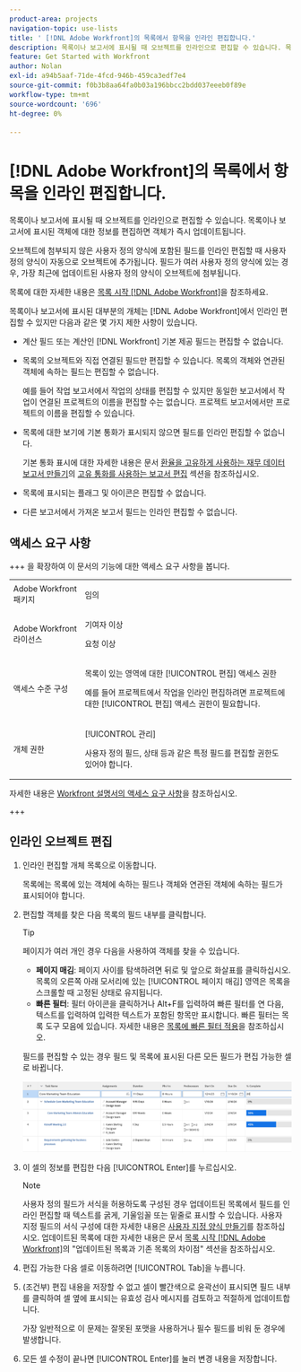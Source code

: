 ```yaml
---
product-area: projects
navigation-topic: use-lists
title: ' [!DNL Adobe Workfront]의 목록에서 항목을 인라인 편집합니다.'
description: 목록이나 보고서에 표시될 때 오브젝트를 인라인으로 편집할 수 있습니다. 목록이나 보고서에 표시된 객체에 대한 정보를 편집하면 객체가 즉시 업데이트됩니다.
feature: Get Started with Workfront
author: Nolan
exl-id: a94b5aaf-71de-4fcd-946b-459ca3edf7e4
source-git-commit: f0b3b8aa64fa0b03a196bbcc2bdd037eeeb0f89e
workflow-type: tm+mt
source-wordcount: '696'
ht-degree: 0%

---
```


# [!DNL Adobe Workfront]의 목록에서 항목을 인라인 편집합니다.

<!--Audited: 11/2024-->

목록이나 보고서에 표시될 때 오브젝트를 인라인으로 편집할 수 있습니다. 목록이나 보고서에 표시된 객체에 대한 정보를 편집하면 객체가 즉시 업데이트됩니다.

오브젝트에 첨부되지 않은 사용자 정의 양식에 포함된 필드를 인라인 편집할 때 사용자 정의 양식이 자동으로 오브젝트에 추가됩니다. 필드가 여러 사용자 정의 양식에 있는 경우, 가장 최근에 업데이트된 사용자 정의 양식이 오브젝트에 첨부됩니다.

목록에 대한 자세한 내용은 [목록 시작 [!DNL Adobe Workfront]](../../../workfront-basics/navigate-workfront/use-lists/view-items-in-a-list.md)을 참조하세요.

목록이나 보고서에 표시된 대부분의 개체는 [!DNL Adobe Workfront]에서 인라인 편집할 수 있지만 다음과 같은 몇 가지 제한 사항이 있습니다.

* 계산 필드 또는 계산인 [!DNL Workfront] 기본 제공 필드는 편집할 수 없습니다.
* 목록의 오브젝트와 직접 연결된 필드만 편집할 수 있습니다. 목록의 객체와 연관된 객체에 속하는 필드는 편집할 수 없습니다.

  예를 들어 작업 보고서에서 작업의 상태를 편집할 수 있지만 동일한 보고서에서 작업이 연결된 프로젝트의 이름을 편집할 수는 없습니다. 프로젝트 보고서에서만 프로젝트의 이름을 편집할 수 있습니다.
* 목록에 대한 보기에 기본 통화가 표시되지 않으면 필드를 인라인 편집할 수 없습니다.

  기본 통화 표시에 대한 자세한 내용은 문서 [환율을 고유하게 사용하는 재무 데이터 보고서 만들기](../../../reports-and-dashboards/reports/creating-and-managing-reports/create-financial-data-reports-unique-exchange-rates.md#editing-reports-with-unique-currencies)의 [고유 통화를 사용하는 보고서 편집](../../../reports-and-dashboards/reports/creating-and-managing-reports/create-financial-data-reports-unique-exchange-rates.md) 섹션을 참조하십시오.
* 목록에 표시되는 플래그 및 아이콘은 편집할 수 없습니다.
* 다른 보고서에서 가져온 보고서 필드는 인라인 편집할 수 없습니다.

## 액세스 요구 사항

+++ 을 확장하여 이 문서의 기능에 대한 액세스 요구 사항을 봅니다. 

<table style="table-layout:auto"> 
 <col> 
 <col> 
 <tbody> 
  <tr> 
   <td role="rowheader">Adobe Workfront 패키지</td> 
   <td> <p>임의</p> </td> 
  </tr> 
  <tr> 
   <td role="rowheader">Adobe Workfront 라이선스</td> 
   <td> 
   <p>기여자 이상 </p>
   <p>요청 이상</p>
   </td> 
  </tr> 
  <tr> 
   <td role="rowheader">액세스 수준 구성</td> 
   <td> <p>목록이 있는 영역에 대한 [!UICONTROL 편집] 액세스 권한</p> <p>예를 들어 프로젝트에서 작업을 인라인 편집하려면 프로젝트에 대한 [!UICONTROL 편집] 액세스 권한이 필요합니다.</p></td> 
  </tr> 
  <tr> 
   <td role="rowheader">개체 권한</td> 
   <td> <p>[!UICONTROL 관리]</p> <p>사용자 정의 필드, 상태 등과 같은 특정 필드를 편집할 권한도 있어야 합니다.</p>  </td> 
  </tr> 
 </tbody> 
</table>

자세한 내용은 [Workfront 설명서의 액세스 요구 사항](/help/quicksilver/administration-and-setup/add-users/access-levels-and-object-permissions/access-level-requirements-in-documentation.md)을 참조하십시오.

+++

## 인라인 오브젝트 편집

1. 인라인 편집할 개체 목록으로 이동합니다.

   목록에는 목록에 있는 객체에 속하는 필드나 객체와 연관된 객체에 속하는 필드가 표시되어야 합니다.

1. 편집할 객체를 찾은 다음 목록의 필드 내부를 클릭합니다.

   >[!TIP]
   >
   >페이지가 여러 개인 경우 다음을 사용하여 객체를 찾을 수 있습니다.
   >
   >   * **페이지 매김**: 페이지 사이를 탐색하려면 뒤로 및 앞으로 화살표를 클릭하십시오.
   >     목록의 오른쪽 아래 모서리에 있는 [!UICONTROL 페이지 매김] 영역은 목록을 스크롤할 때 고정된 상태로 유지됩니다.
   >   * **빠른 필터**: 필터 아이콘을 클릭하거나 Alt+F를 입력하여 빠른 필터를 연 다음, 텍스트를 입력하여 입력한 텍스트가 포함된 항목만 표시합니다.
   >     빠른 필터는 목록 도구 모음에 있습니다. 자세한 내용은 [목록에 빠른 필터 적용](../../../workfront-basics/navigate-workfront/use-lists/apply-quick-filter-list.md)을 참조하십시오.

   필드를 편집할 수 있는 경우 필드 및 목록에 표시된 다른 모든 필드가 편집 가능한 셀로 바뀝니다.

   ![편집 가능한 셀](assets/nwe-editable-cells-350x131.png)

1. 이 셀의 정보를 편집한 다음 [!UICONTROL Enter]를 누르십시오.

   >[!NOTE]
   >
   >사용자 정의 필드가 서식을 허용하도록 구성된 경우 업데이트된 목록에서 필드를 인라인 편집할 때 텍스트를 굵게, 기울임꼴 또는 밑줄로 표시할 수 있습니다.
   >사용자 지정 필드의 서식 구성에 대한 자세한 내용은 [사용자 지정 양식 만들기](/help/quicksilver/administration-and-setup/customize-workfront/create-manage-custom-forms/form-designer/design-a-form/design-a-form.md)를 참조하십시오.
   >업데이트된 목록에 대한 자세한 내용은 문서 [목록 시작 [!DNL Adobe Workfront]](../../../workfront-basics/navigate-workfront/use-lists/view-items-in-a-list.md)의 &quot;업데이트된 목록과 기존 목록의 차이점&quot; 섹션을 참조하십시오.

1. 편집 가능한 다음 셀로 이동하려면 [!UICONTROL Tab]을 누릅니다.
1. (조건부) 편집 내용을 저장할 수 없고 셀이 빨간색으로 윤곽선이 표시되면 필드 내부를 클릭하여 셀 옆에 표시되는 유효성 검사 메시지를 검토하고 적절하게 업데이트합니다.

   가장 일반적으로 이 문제는 잘못된 포맷을 사용하거나 필수 필드를 비워 둔 경우에 발생합니다.

1. 모든 셀 수정이 끝나면 [!UICONTROL Enter]를 눌러 변경 내용을 저장합니다.
